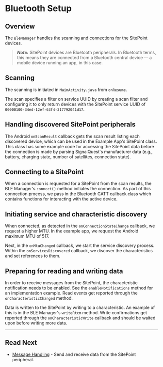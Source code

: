 # Bluetooth Setup

## Overview

The `BleManager` handles the scanning and connections for the SitePoint devices.

> **_Note:_** SitePoint devices are Bluetooth peripherals. In Bluetooth terms, this means they are connected from a Bluetooth central device — a mobile device running an app, in this case.

## Scanning

The scanning is initiated in `MainActivity.java` from `onResume`.

The scan specifies a filter on service UUID by creating a scan filter and configuring it to only return devices with the SitePoint service UUID of `00000100-34ed-12ef-63f4-317792041d17`.

## Handling discovered SitePoint peripherals

The Android `onScanResult` callback gets the scan result listing each discovered device, which can be used in the Example App's SitePoint class. This class has some example code for accessing the SitePoint data before the connection is made by parsing SignalQuest's manufacturer data (e.g., battery, charging state, number of satellites, connection state).

## Connecting to a SitePoint

When a connection is requested for a SitePoint from the scan results, the BLE Manager's `connect()` method initiates the connection. As part of this connection process, we pass in the Bluetooth GATT callback class which contains functions for interacting with the active device.

## Initiating service and characteristic discovery

When connected, as detected in the `onConnectionStateChange` callback, we request a higher MTU. In the example app, we request the Android maximum MTU of 517.

Next, in the `onMtuChanged` callback, we start the service discovery process. Within the `onServicesDiscovered` callback, we discover the characteristics and set references to them.

## Preparing for reading and writing data

In order to receive messages from the SitePoint, the characteristic notification needs to be enabled. See the `enableNotifications` method for an implementation example. Read events get reported through the `onCharacteristicChanged` method.

Data is written to the SitePoint by writing to a characteristic. An example of this is in the BLE Manager's `writeRtcm` method. Write confirmations get reported through the `onCharacteristicWrite` callback and should be waited upon before writing more data.

<hr>

## Read Next

- [Message Handling](B4_Message_Handling.md) - Send and receive data from the SitePoint peripheral.
